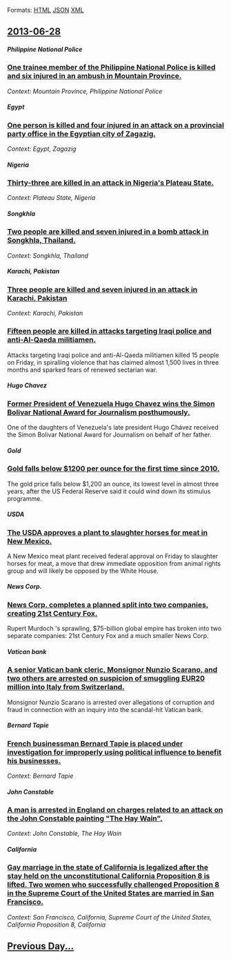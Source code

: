 
Formats: [HTML](2013/06/28/index.html)  [JSON](2013/06/28/index.json)  [XML](2013/06/28/index.xml)  

## [2013-06-28](/news/2013/06/28/index.md)

##### Philippine National Police
### [One trainee member of the Philippine National Police is killed and six injured in an ambush in Mountain Province. ](/news/2013/06/28/one-trainee-member-of-the-philippine-national-police-is-killed-and-six-injured-in-an-ambush-in-mountain-province.md)
_Context: Mountain Province, Philippine National Police_

##### Egypt
### [One person is killed and four injured in an attack on a provincial party office in the Egyptian city of Zagazig. ](/news/2013/06/28/one-person-is-killed-and-four-injured-in-an-attack-on-a-provincial-party-office-in-the-egyptian-city-of-zagazig.md)
_Context: Egypt, Zagazig_

##### Nigeria
### [Thirty-three are killed in an attack in Nigeria's Plateau State. ](/news/2013/06/28/thirty-three-are-killed-in-an-attack-in-nigeria-s-plateau-state.md)
_Context: Plateau State, Nigeria_

##### Songkhla
### [Two people are killed and seven injured in a bomb attack in Songkhla, Thailand. ](/news/2013/06/28/two-people-are-killed-and-seven-injured-in-a-bomb-attack-in-songkhla-thailand.md)
_Context: Songkhla, Thailand_

##### Karachi, Pakistan
### [Three people are killed and seven injured in an attack in Karachi, Pakistan ](/news/2013/06/28/three-people-are-killed-and-seven-injured-in-an-attack-in-karachi-pakistan.md)
_Context: Karachi, Pakistan_

##### 
### [Fifteen people are killed in attacks targeting Iraqi police and anti-Al-Qaeda militiamen. ](/news/2013/06/28/fifteen-people-are-killed-in-attacks-targeting-iraqi-police-and-anti-al-qaeda-militiamen.md)
Attacks targeting Iraqi police and anti-Al-Qaeda militiamen killed 15 people on Friday, in spiralling violence that has claimed almost 1,500 lives in three months and sparked fears of renewed sectarian war.

##### Hugo Chavez
### [Former President of Venezuela Hugo Chavez wins the Simon Bolivar National Award for Journalism posthumously. ](/news/2013/06/28/former-president-of-venezuela-hugo-cha-vez-wins-the-sima3n-bolavar-national-award-for-journalism-posthumously.md)
One of the daughters of Venezuela&#039;s late president Hugo Chávez received the Simon Bolivar National Award for Journalism on behalf of her father.

##### Gold
### [Gold falls below $1200 per ounce for the first time since 2010. ](/news/2013/06/28/gold-falls-below-1200-per-ounce-for-the-first-time-since-2010.md)
The gold price falls below $1,200 an ounce, its lowest level in almost three years, after the US Federal Reserve said it could wind down its stimulus programme.

##### USDA
### [The USDA approves a plant to slaughter horses for meat in New Mexico. ](/news/2013/06/28/the-usda-approves-a-plant-to-slaughter-horses-for-meat-in-new-mexico.md)
A New Mexico meat plant received federal approval on Friday to slaughter horses for meat, a move that drew immediate opposition from animal rights group and will likely be opposed by the White House.

##### News Corp.
### [News Corp. completes a planned split into two companies, creating 21st Century Fox. ](/news/2013/06/28/news-corp-completes-a-planned-split-into-two-companies-creating-21st-century-fox.md)
Rupert Murdoch &apos;s sprawling, $75-billion global empire has broken into two separate companies: 21st Century Fox and a much smaller News Corp.

##### Vatican bank
### [A senior Vatican bank cleric, Monsignor Nunzio Scarano, and two others are arrested on suspicion of smuggling EUR20 million into Italy from Switzerland. ](/news/2013/06/28/a-senior-vatican-bank-cleric-monsignor-nunzio-scarano-and-two-others-are-arrested-on-suspicion-of-smuggling-a-20-million-into-italy-from.md)
Monsignor Nunzio Scarano is arrested over allegations of corruption and fraud in connection with an inquiry into the scandal-hit Vatican bank.

##### Bernard Tapie
### [French businessman Bernard Tapie is placed under investigation for improperly using political influence to benefit his businesses. ](/news/2013/06/28/french-businessman-bernard-tapie-is-placed-under-investigation-for-improperly-using-political-influence-to-benefit-his-businesses.md)
_Context: Bernard Tapie_

##### John Constable
### [A man is arrested in England on charges related to an attack on the John Constable painting "The Hay Wain". ](/news/2013/06/28/a-man-is-arrested-in-england-on-charges-related-to-an-attack-on-the-john-constable-painting-the-hay-wain.md)
_Context: John Constable, The Hay Wain_

##### California
### [Gay marriage in the state of California is legalized after the stay held on the unconstitutional California Proposition 8 is lifted. Two women who successfully challenged Proposition 8 in the Supreme Court of the United States are married in San Francisco. ](/news/2013/06/28/gay-marriage-in-the-state-of-california-is-legalized-after-the-stay-held-on-the-unconstitutional-california-proposition-8-is-lifted-two-wom.md)
_Context: San Francisco, California, Supreme Court of the United States, California Proposition 8, California_

## [Previous Day...](/news/2013/06/27/index.md)

